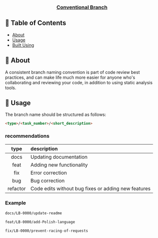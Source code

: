 <p align="center">
  <a href="" rel="noopener">
 <h3 align="center">Conventional Branch</h3></a>
</p>

## 📝 Table of Contents

- [About](#about)
- [Usage](#usage)
- [Built Using](#built_using)


## 🧐 About <a name = "about"></a>
A consistent branch naming convention is part of code review best practices, and can make life much more easier for anyone who's collaborating and reviewing your code, in addition to using static analysis tools.


## 🎈 Usage <a name="usage"></a>
The branch name should be structured as follows:
```html
<type>/<task_number>/<short_description>

```

### recommendations 

type     | description | 
:------: | :---------- |
docs     |	Updating documentation
feat     |  Adding new functionality
fix      |	Error correction
bug      |	Bug correction
refactor |	Code edits without bug fixes or adding new features

### Example

```bash
docs/LB-0000/update-readme

feat/LB-0000/add-Polish-language

fix/LB-0000/prevent-racing-of-requests
```